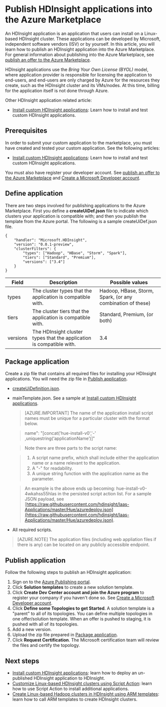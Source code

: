 <properties
   	pageTitle="Publish HDInsight applications | Microsoft Azure"
   	description="Learn how to create and publish HDInsight applications."
   	services="hdinsight"
   	documentationCenter=""
   	authors="mumian"
   	manager="paulettm"
   	editor="cgronlun"
	tags="azure-portal"/>

<tags
   	ms.service="hdinsight"
   	ms.devlang="na"
   	ms.topic="hero-article"
   	ms.tgt_pltfrm="na"
   	ms.workload="big-data"
   	ms.date="06/01/2016"
   	ms.author="jgao"/>

# Publish HDInsight applications into the Azure Marketplace

An HDInsight application is an application that users can install on a Linux-based HDInsight cluster. These applications can be developed by Microsoft, independent software vendors (ISV) or by yourself. In this article, you will learn how to publish an HDInsight application into the Azure Marketplace.  For general information about publishing into the Azure Marketplace, see [publish an offer to the Azure Marketplace](../marketplace-publishing/marketplace-publishing-getting-started.md).

HDInsight applications use the *Bring Your Own License (BYOL)* model, where application provider is responsible for licensing the application to end-users, and end-users are only charged by Azure for the resources they create, such as the HDInsight cluster and its VMs/nodes. At this time, billing for the application itself is not done through Azure.

Other HDInsight application related article:

- [Install custom HDInsight applications](hdinsight-apps-install-custom-applications.md): Learn how to install and test custom HDInsight applications.

 
## Prerequisites

In order to submit your custom application to the marketplace, you must have created and tested your custom application. See the following articles:

- [Install custom HDInsight applications](hdinsight-apps-install-custom-applications.md): Learn how to install and test custom HDInsight applications.

You must also have register your developer account. See [publish an offer to the Azure Marketplace](../marketplace-publishing/marketplace-publishing-getting-started.md) and [Create a Microsoft Developer account](../marketplace-publishing/marketplace-publishing-accounts-creation-registration.md).

## Define application

There are two steps involved for publishing applications to the Azure Marketplace.  First you define a **createUiDef.json** file to indicate which clusters your application is compatible with; and then you publish the template from the Azure portal. The following is a sample createUiDef.json file.

	{
		"handler": "Microsoft.HDInsight",
		"version": "0.0.1-preview",
		"clusterFilters": {
			"types": ["Hadoop", "HBase", "Storm", "Spark"],
			"tiers": ["Standard", "Premium"],
			"versions": ["3.4"]
		}
	}


|Field	| Description	| Possible values|
|-------|---------------|----------------|
|types	|The cluster types that the application is compatible with.	|Hadoop, HBase, Storm, Spark, (or any combination of these)|
|tiers	|The cluster tiers that the application is compatible with.	|Standard, Premium, (or both)|
|versions|	The HDInsight cluster types that the application is compatible with.	|3.4|

## Package application

Create a zip file that contains all required files for installing your HDInsight applications. You will need the zip file in [Publish application](#publish-application).

- [createUiDefinition.json](#define-application).
- mainTemplate.json. See a sample at [Install custom HDInsight applications](hdinsight-apps-install-custom-applications.md).

	>[AZURE.IMPORTANT] The name of the application install script names must be unique for a particular cluster with the format below. 
	
	>	name": "[concat('hue-install-v0','-' ,uniquestring(‘applicationName’)]"
		
	>Note there are three parts to the script name:
		
	>	1. A script name prefix, which shall include either the application name or a name relevant to the application.
	>	2. A "-" for readability.
	>	3. A unique string function with the application name as the parameter.

	>	An example is the above ends up becoming: hue-install-v0-4wkahss55hlas in the persisted script action list. For a sample JSON payload, see [https://raw.githubusercontent.com/hdinsight/Iaas-Applications/master/Hue/azuredeploy.json](https://raw.githubusercontent.com/hdinsight/Iaas-Applications/master/Hue/azuredeploy.json).

- All required scripts.

> [AZURE.NOTE] The application files (including web appliation files if there is any) can be located on any publicly accessible endpoint.

## Publish application

Follow the following steps to publish an HDInsight application:

1. Sign on to the [Azure Publishing portal](https://publish.windowsazure.com/).
2. Click **Solution templates** to create a new solution template.
3. Click **Create Dev Center account and join the Azure program** to register your company if you haven't done so.  See [Create a Microsoft Developer account](../marketplace-publishing/marketplace-publishing-accounts-creation-registration.md).
4. Click **Define some Topologies to get Started**. A solution template is a "parent" to all of its topologies. You can define multiple topologies in one offer/solution template. When an offer is pushed to staging, it is pushed with all of its topologies. 
5. Add a new version.
6. Upload the zip file prepared in [Package application](#package-application).  
7. Click **Request Certification**. The Microsoft certification team will review the files and certify the topology.

## Next steps

- [Install custom HDInsight applications](hdinsight-apps-install-custom-applications.md): learn how to deploy an un-published HDInsight application to HDInsight.
- [Customize Linux-based HDInsight clusters using Script Action](hdinsight-hadoop-customize-cluster-linux.md): learn how to use Script Action to install additional applications.
- [Create Linux-based Hadoop clusters in HDInsight using ARM templates](hdinsight-hadoop-create-linux-clusters-arm-templates.md): learn how to call ARM templates to create HDInsight clusters.